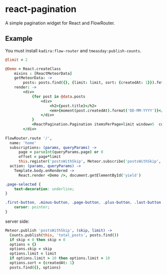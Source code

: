 react-pagination
================

A simple pagination widget for React and FlowRouter.

Example
-------

You must install ```kadira:flow-router``` and ```tmeasday:publish-counts```.

```coffee
@limit = 2

@Demo = React.createClass
    mixins : [ReactMeteorData]
    getMeteorData: ->
        posts: posts.find({}, {limit: limit, sort: {createdAt: 1}}).fetch()
    render: ->
        <div>
            {for post in @data.posts
                <div>
                    <h2>{post.title}</h2>
                    <em>{moment(post.createdAt).format('DD-MM-YYYY')}</em>
                </div>
            }
            <ReactPagination.Pagination itemsPerPage=limit window=5  count='total_posts' />
        </div>
        
FlowRouter.route '/',
  name: 'home'
  subscriptions: (params, queryParams) ->
      page = parseInt(queryParams.page) or 0
      offset = page*limit
      this.register('postsWithSkip', Meteor.subscribe('postsWithSkip', offset, limit))
  action: (params, queryParams) ->
    Template.body.onRendered ->
      React.render <Demo />, document.getElementById('yield')        
```
      
```css
.page-selected {
    text-decoration: underline;
}

.first-button, .minus-button, .page-button, .plus-button, .last-button {
    cursor: pointer;
}
```
      
server side:
```coffee
Meteor.publish 'postsWithSkip', (skip, limit) ->
  Counts.publish(this, 'total_posts', posts.find())
  if skip < 0 then skip = 0
  options = {}
  options.skip = skip
  options.limit = limit
  if options.limit > 10 then options.limit = 10
  options.sort = {createdAt: 1}
  posts.find({}, options)
```  